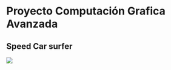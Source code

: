 <h1>Proyecto Computación Grafica Avanzada</h1>
<h2>Speed Car surfer</h2>
<img src="https://i.imgur.com/Iy1jQyc.png)https://i.imgur.com/Iy1jQyc.png](https://i.imgur.com/Iy1jQyc.png)https://i.imgur.com/Iy1jQyc.png">
